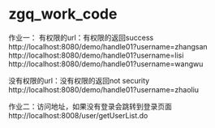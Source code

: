 # zgq_work_code

作业一：
有权限的url：有权限的返回success
http://localhost:8080/demo/handle01?username=zhangsan
http://localhost:8080/demo/handle01?username=lisi
http://localhost:8080/demo/handle01?username=wangwu

没有权限的url：没有权限的返回not security
http://localhost:8080/demo/handle01?username=zhaoliu

作业二：访问地址，如果没有登录会跳转到登录页面
http://localhost:8008/user/getUserList.do
